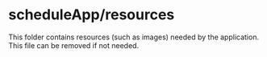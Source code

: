 # scheduleApp/resources

This folder contains resources (such as images) needed by the application. This file can
be removed if not needed.
